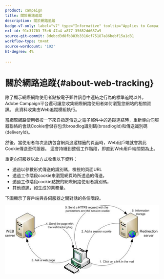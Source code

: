 ```yaml
---
product: campaign
title: 關於網路追蹤
description: 關於網路追蹤
badge-v7-only: label="v7" type="Informative" tooltip="Applies to Campaign Classic v7 only"
exl-id: 91c31703-75e6-47a4-a877-35682dd687a9
source-git-commit: 8debcd3d8fb883b3316cf75187a86bebf15a1d31
workflow-type: tm+mt
source-wordcount: '192'
ht-degree: 4%

---
```


# 關於網路追蹤{#about-web-tracking}

除了顯示網際網路使用者點按電子郵件訊息中連結之行為的標準追蹤以外，Adobe Campaign平台還可讓您收集網際網路使用者如何瀏覽您網站的相關資訊。 此資料收集由Web追蹤模組執行。

當網際網路使用者按一下來自指定傳送之電子郵件中的追蹤連結時，重新導向伺服器聯絡的會話Cookie會儲存包含broadlog識別碼(broadlogId)和傳送識別碼(deliveryId)。

然後，當使用者每次造訪包含網頁追蹤標籤的頁面時，Web用戶端就會將此Cookie傳送至伺服器。 這會持續到整個工作階段，即直到Web用戶端關閉為止。

重定向伺服器以此方式收集以下資料：

* 透過以參數形式傳送的識別碼，檢視的頁面URL
* 透過工作階段cookie來瀏覽網頁時所透過的傳送，
* 透過工作階段cookie點按的網際網路使用者識別碼，
* 其他資訊，如生成的業務量。

下圖顯示了客戶端與各伺服器之間對話的各個階段。

![](assets/d_ncs_integration_webtracking_structure1.png)
